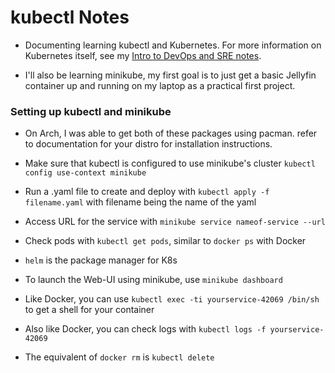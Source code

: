 kubectl Notes
=============

* Documenting learning kubectl and Kubernetes. For more information on Kubernetes itself, see my [Intro to DevOps and SRE notes](https://github.com/CiscoSteve42/Notes/blob/main/Linux/LFCA/IntrotoDevOps.md).

* I'll also be learning minikube, my first goal is to just get a basic Jellyfin container up and running on my laptop as a practical first project.

### Setting up kubectl and minikube

* On Arch, I was able to get both of these packages using pacman. refer to documentation for your distro for installation instructions.

* Make sure that kubectl is configured to use minikube's cluster `kubectl config use-context minikube`

* Run a .yaml file to create and deploy with `kubectl apply -f filename.yaml` with filename being the name of the yaml

* Access URL for the service with `minikube service nameof-service --url`

* Check pods with `kubectl get pods`, similar to `docker ps` with Docker

* `helm` is the package manager for K8s

* To launch the Web-UI using minikube, use `minikube dashboard`

* Like Docker, you can use `kubectl exec -ti yourservice-42069 /bin/sh` to get a shell for your container 

* Also like Docker, you can check logs with `kubectl logs -f yourservice-42069`

* The equivalent of `docker rm` is `kubectl delete`
